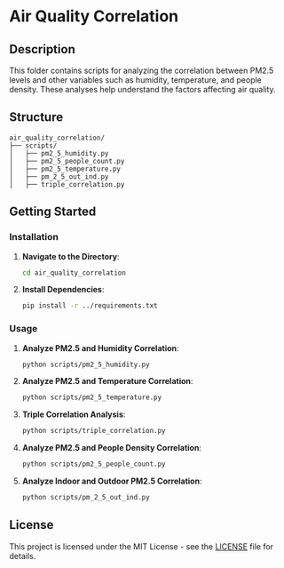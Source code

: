 # Air Quality Correlation

## Description

This folder contains scripts for analyzing the correlation between PM2.5 levels and other variables such as humidity, temperature, and people density. These analyses help understand the factors affecting air quality.

## Structure

```
air_quality_correlation/
├── scripts/
│   ├── pm2_5_humidity.py
│   ├── pm2_5_people_count.py
│   ├── pm2_5_temperature.py
│   ├── pm_2_5_out_ind.py
│   ├── triple_correlation.py
```

## Getting Started

### Installation

1. **Navigate to the Directory**:
   ```sh
   cd air_quality_correlation
   ```

2. **Install Dependencies**:
   ```sh
   pip install -r ../requirements.txt
   ```

### Usage

1. **Analyze PM2.5 and Humidity Correlation**:
   ```sh
   python scripts/pm2_5_humidity.py
   ```

2. **Analyze PM2.5 and Temperature Correlation**:
   ```sh
   python scripts/pm2_5_temperature.py
   ```

3. **Triple Correlation Analysis**:
   ```sh
   python scripts/triple_correlation.py
   ```

4. **Analyze PM2.5 and People Density Correlation**:
   ```sh
   python scripts/pm2_5_people_count.py
   ```

5. **Analyze Indoor and Outdoor PM2.5 Correlation**:
   ```sh
   python scripts/pm_2_5_out_ind.py
   ```

## License

This project is licensed under the MIT License - see the [LICENSE](LICENSE) file for details.
